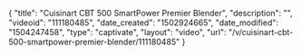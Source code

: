 {
    "title": "Cuisinart CBT 500 SmartPower Premier Blender",
    "description": "",
    "videoid": "111180485",
    "date_created": "1502924665",
    "date_modified": "1504247458",
    "type": "captivate",
    "layout": "video",
    "url": "\/v\/cuisinart-cbt-500-smartpower-premier-blender\/111180485"
}
